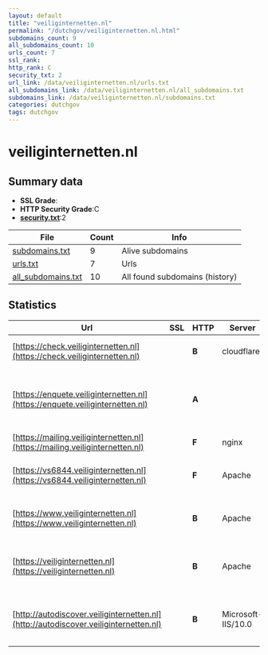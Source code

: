 ```yaml
---
layout: default
title: "veiliginternetten.nl"
permalink: "/dutchgov/veiliginternetten.nl.html"
subdomains_count: 9
all_subdomains_count: 10
urls_count: 7
ssl_rank: 
http_rank: C
security_txt: 2
url_link: /data/veiliginternetten.nl/urls.txt
all_subdomains_link: /data/veiliginternetten.nl/all_subdomains.txt
subdomains_link: /data/veiliginternetten.nl/subdomains.txt
categories: dutchgov
tags: dutchgov
---
```



# veiliginternetten.nl
## Summary data


 - **SSL Grade**:
 - **HTTP Security Grade**:C
 - **[security.txt](https://www.digitaleoverheid.nl/nieuws/standaard-security-txt-nu-verplicht-voor-overheid/)**:2


| File       | Count | Info |
|------------|-------|------|
|[subdomains.txt](/DutchGovScope/data/veiliginternetten.nl/subdomains.txt)|9|Alive subdomains|
|[urls.txt](/DutchGovScope/data/veiliginternetten.nl/urls.txt)|7|Urls|
|[all_subdomains.txt](/DutchGovScope/data/veiliginternetten.nl/all_subdomains.txt)|10|All found subdomains (history)|


## Statistics


| Url | SSL | HTTP | Server | Cookie | HSTS | CORS | CTO | CSP | XFO | XXP | RP |FP| Tech |Title |
|--------|-------|-------|------|------|------|------|------|------|------|------|------|------|------|------|
|[https://check.veiliginternetten.nl](https://check.veiliginternetten.nl)| | **B**|cloudflare| |:white_check_mark: | | | | :white_check_mark: | | :white_check_mark: | |Cloudflare HSTS HTTP/3|Just a moment...|
|[https://enquete.veiliginternetten.nl](https://enquete.veiliginternetten.nl)| | **A**|| |:white_check_mark: | | | | :white_check_mark: | | :white_check_mark: | |Amazon CloudFront Amazon Web Services HSTS|Object moved|
|[https://mailing.veiliginternetten.nl](https://mailing.veiliginternetten.nl)| | **F**|nginx| | | | | | | | :white_check_mark: | |Nginx||
|[https://vs6844.veiliginternetten.nl](https://vs6844.veiliginternetten.nl)| | **F**|Apache| | | | | | | | :white_check_mark: | |Apache HTTP Server HSTS|301 Moved Perman...|
|[https://www.veiliginternetten.nl](https://www.veiliginternetten.nl)| | **B**|Apache| |:white_check_mark: | | | | :white_check_mark: | | :white_check_mark: | |Apache HTTP Server HSTS|301 Moved Perman...|
|[https://veiliginternetten.nl](https://veiliginternetten.nl)| | **B**|Apache| |:white_check_mark: | | | | :white_check_mark: | | :white_check_mark: | |Apache HTTP Server Bootstrap HSTS|Antwoord op vrag...|
|[http://autodiscover.veiliginternetten.nl](http://autodiscover.veiliginternetten.nl)| | **B**|Microsoft-IIS/10.0|:white_check_mark: |:white_check_mark: | | | | :white_check_mark: | :white_check_mark: | :white_check_mark: | |IIS:10.0 Microsoft ASP.NET Windows Server||

